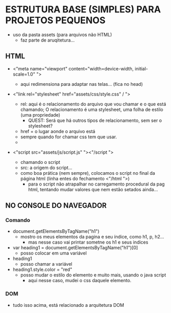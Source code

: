 # ESTRUTURA BASE (SIMPLES) PARA PROJETOS PEQUENOS

- uso da pasta assets (para arquivos não HTML)
  - faz parte de aruqitetura...

## HTML

- <"meta name="viewport" content="width=device-width, initial-scale=1.0" ">
  - aqui redimensiona para adaptar nas telas... (fica no head)

- <"link rel="stylesheet" href="assets/css/style.css" / ">
  - rel: aqui é o relacionamento do arquivo que vou chamar e o que está chamando; O relacionamento é uma stylesheet, uma folha de estilo (uma propriedade)
    - QUEST: Será que há outros tipos de relacionamento, sem ser o stylesheet?
  - href = o lugar aonde o arquivo está
  - sempre quando for chamar css tem que usar.
  - 
 - <"script src="assets/js/script.js" "><"/script ">
   - chamando o script
   - src: a origem do script...
   - como boa prática (nem sempre), colocamos o script no final da página html (linha entes do fechamento <"/html ">)
     - para o script não atrapalhar no carregamento procedural da pag html, tentando mudar valores que nem estão setados ainda...

## NO CONSOLE DO NAVEGADOR

### Comando

- document.getElementsByTagName("h1")
  - mostro os meus elementos da pagina e seu índice, como h1, p, h2...
    - mas nesse caso vai printar sometne os h1 e seus indices
- var heading1 = document.getElementsByTagName("h1")[0]
  - posso colocar em uma variável
- heading1
  - posso chamar a variável
- heading1.style.color = "red"
  - posso mudar o estilo do elemento e muito mais, usando o java script
    - aqui nesse caso, mudei o css daquele elemento.

### DOM

- tudo isso acima, está relacionado a arquitetura DOM
